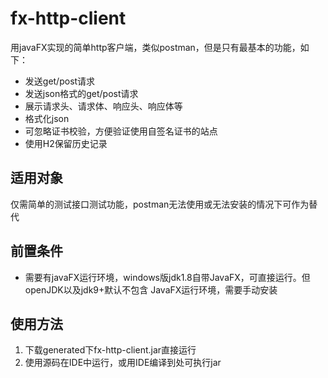 # fx-http-client
用javaFX实现的简单http客户端，类似postman，但是只有最基本的功能，如下：

- 发送get/post请求
- 发送json格式的get/post请求
- 展示请求头、请求体、响应头、响应体等
- 格式化json
- 可忽略证书校验，方便验证使用自签名证书的站点
- 使用H2保留历史记录

## 适用对象

仅需简单的测试接口测试功能，postman无法使用或无法安装的情况下可作为替代

## 前置条件

- 需要有javaFX运行环境，windows版jdk1.8自带JavaFX，可直接运行。但openJDK以及jdk9+默认不包含
JavaFX运行环境，需要手动安装

## 使用方法

1. 下载generated下fx-http-client.jar直接运行
2. 使用源码在IDE中运行，或用IDE编译到处可执行jar

